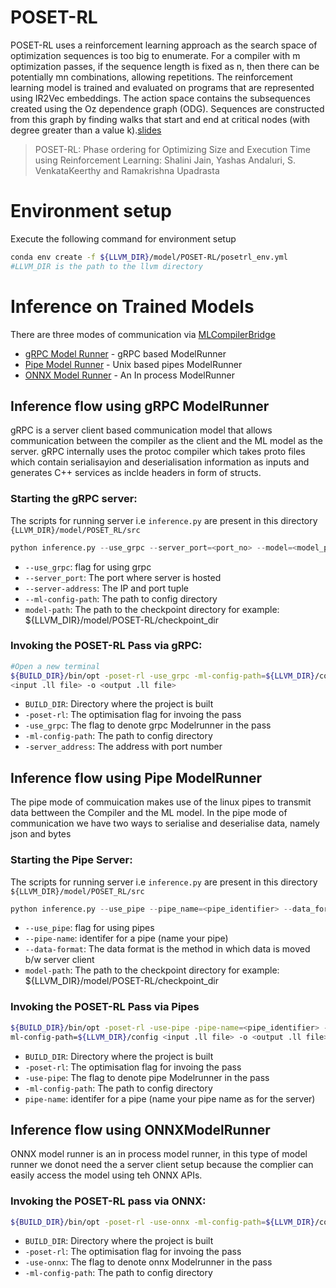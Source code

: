 # POSET-RL
POSET-RL uses a reinforcement learning approach as the search space of optimization sequences is too big to enumerate. For a compiler with m optimization passes, if the sequence length is fixed as n, then there can be potentially mn combinations, allowing repetitions. The reinforcement learning model is trained and evaluated on programs that are represented using IR2Vec embeddings. The action space contains the subsequences created using the Oz dependence graph (ODG). Sequences are constructed from this graph by finding walks that start and end at critical nodes (with degree greater than a value k).[slides](https://llvm.org/devmtg/2022-04-03/slides/POSET-RL.Phase.ordering.for.Optimizing.Size.and.Execution.Time.using.Reinforcement.Learning.pdf)

> POSET-RL: Phase ordering for Optimizing Size and Execution Time using Reinforcement Learning: Shalini Jain, Yashas Andaluri, S. VenkataKeerthy and Ramakrishna Upadrasta

# Environment setup
Execute the following command for environment setup

```bash
conda env create -f ${LLVM_DIR}/model/POSET-RL/posetrl_env.yml
#LLVM_DIR is the path to the llvm directory 
```
# Inference on Trained Models 
There are three modes of communication via [MLCompilerBridge](https://compilers.cse.iith.ac.in/publications/mlcompilerbridge)
- [gRPC Model Runner](#Inference-flow-using-gRPC-ModelRunner) - gRPC based ModelRunner
- [Pipe Model Runner](#Inference-flow-using-Pipe-ModelRunner) - Unix based pipes ModelRunner 
- [ONNX Model Runner](#Inference-flow-using-ONNXModelRunner) - An In process ModelRunner

## Inference flow using gRPC ModelRunner
gRPC is a server client based communication model that allows communication between the compiler as the client and the ML model as the server. gRPC internally uses the protoc compiler which takes proto files which contain serialisayion and deserialisation information as inputs and generates C++ services as inclde headers in form of structs.   
### Starting the gRPC server:
The scripts for running server i.e `inference.py` are present in this directory ```{LLVM_DIR}/model/POSET_RL/src``` 


```py  
python inference.py --use_grpc --server_port=<port_no> --model=<model_path> 
```
- `--use_grpc`:  flag for using grpc
- `--server_port`: The port where server is hosted
- `--server-address`: The IP and port tuple
- `--ml-config-path`: The path to config directory
- `model-path`: The path to the checkpoint directory for example: ${LLVM_DIR}/model/POSET-RL/checkpoint_dir

### Invoking the POSET-RL Pass via gRPC:
```bash
#Open a new terminal 
${BUILD_DIR}/bin/opt -poset-rl -use_grpc -ml-config-path=${LLVM_DIR}/config -server_address=127.0.0.1:<port_no> 
<input .ll file> -o <output .ll file>
```
- `BUILD_DIR`: Directory where the project is built
- `-poset-rl`: The optimisation flag for invoing the pass
- `-use_grpc`: The flag to denote grpc Modelrunner in the pass
- `-ml-config-path`: The path to config directory 
- `-server_address`: The address with port number  

## Inference flow using Pipe ModelRunner     
The pipe mode of commuication makes use of the linux pipes to transmit data bettween the Compiler and the ML model. In the pipe mode of communication we have two ways to serialise and deserialise data, namely json and bytes

### Starting the Pipe Server:
The scripts for running server i.e `inference.py` are present in this directory ```${LLVM_DIR}/model/POSET_RL/src``` 

```py 
python inference.py --use_pipe --pipe_name=<pipe_identifier> --data_format=<json or bytes> --model=<model_path> 
```
- `--use_pipe`:  flag for using pipes
- `--pipe-name`: identifer for a pipe (name your pipe)
- `--data-format`: The data format is the method in which data is moved b/w server client
- `model-path`: The path to the checkpoint directory for example: ${LLVM_DIR}/model/POSET-RL/checkpoint_dir

### Invoking the POSET-RL Pass via Pipes
```bash
${BUILD_DIR}/bin/opt -poset-rl -use-pipe -pipe-name=<pipe_identifier> -data-format=<json or bytes> 
ml-config-path=${LLVM_DIR}/config <input .ll file> -o <output .ll file>
```
- `BUILD_DIR`: Directory where the project is built
- `-poset-rl`: The optimisation flag for invoing the pass
- `-use-pipe`: The flag to denote pipe Modelrunner in the pass
- `-ml-config-path`: The path to config directory 
- `pipe-name`: identifer for a pipe (name your pipe name as for the server)

## Inference flow using ONNXModelRunner
ONNX model runner is an in process model runner, in this type of model runner we donot need the a server client setup because the complier can easily access the model using teh ONNX APIs. 
### Invoking the POSET-RL pass via ONNX:
```bash
${BUILD_DIR}/bin/opt -poset-rl -use-onnx -ml-config-path=${LLVM_DIR}/config <input .ll file> -o <output .ll file> 
```   
- `BUILD_DIR`: Directory where the project is built
- `-poset-rl`: The optimisation flag for invoing the pass
- `-use-onnx`: The flag to denote onnx Modelrunner in the pass
- `-ml-config-path`: The path to config directory 
